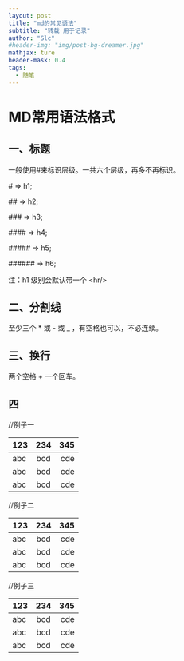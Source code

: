 ```yaml
---
layout: post
title: "md的常见语法"
subtitle: "转载 用于记录"
author: "Slc"
#header-img: "img/post-bg-dreamer.jpg"
mathjax: ture
header-mask: 0.4
tags:
  - 随笔
---
```

# MD常用语法格式

## 一、标题

  一般使用#来标识层级。一共六个层级，再多不再标识。

   \# => h1;

  \## => h2;

  \### => h3;

  \#### => h4;

  \##### => h5;

  \###### => h6;
  
  注：h1 级别会默认带一个 \<hr/>

## 二、分割线
  至少三个 * 或 - 或 _ ，有空格也可以，不必连续。
  
## 三、换行
  两个空格 + 一个回车。

## 四


//例子一

|123|234|345|
|:-|:-:|-:|
|abc|bcd|cde|
|abc|bcd|cde|
|abc|bcd|cde|

//例子二

|123|234|345|
|:---|:---:|---:|
|abc|bcd|cde|
|abc|bcd|cde|
|abc|bcd|cde|

//例子三


123|234|345
:-|:-:|-:
abc|bcd|cde
abc|bcd|cde
abc|bcd|cde


